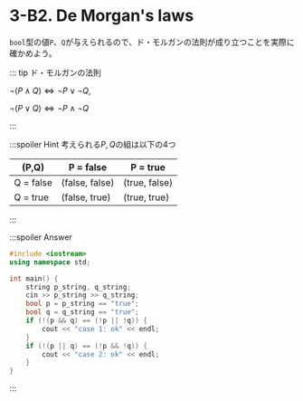 # 3-B2. De Morgan's laws

`bool`型の値`P`、`Q`が与えられるので、ド・モルガンの法則が成り立つことを実際に確かめよう。

::: tip ド・モルガンの法則

$\lnot(P \land Q) \Leftrightarrow \lnot P \lor \lnot Q,$

$\lnot(P \lor Q) \Leftrightarrow \lnot P \land \lnot Q$

:::


:::spoiler Hint
考えられる$P,Q$の組は以下の4つ

| (P,Q) | P = false | P = true |
| --- | --- | --- |
| Q = false | (false, false) | (true, false) |
| Q = true | (false, true) | (true, true) |

:::

:::spoiler Answer

```cpp
#include <iostream>
using namespace std;

int main() {
    string p_string, q_string;
    cin >> p_string >> q_string;
    bool p = p_string == "true";
    bool q = q_string == "true";
    if (!(p && q) == (!p || !q)) {
        cout << "case 1: ok" << endl;
    }
    if (!(p || q) == (!p && !q)) {
        cout << "case 2: ok" << endl;
    }
}
```

:::

